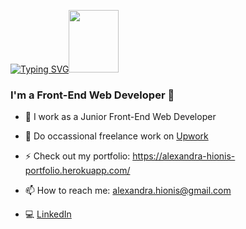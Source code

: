 [![Typing SVG](https://readme-typing-svg.herokuapp.com?font=Montserrat&color=%23FD428C&size=38&center=true&vCenter=true&lines=Hi%2C+I'm+Alex)](https://git.io/typing-svg)<img src="https://media.giphy.com/media/lSJyfxxuewjTBJZW3L/giphy.gif" width="80px" height="100px"/>

### I'm a Front-End Web Developer 🤘

- 🦄 I work as a Junior Front-End Web Developer 
- 🚀 Do occassional freelance work on [Upwork ](https://www.upwork.com/freelancers/~01f4c77eb5abe7904e)
- ⚡️ Check out my portfolio: https://alexandra-hionis-portfolio.herokuapp.com/
- 📫 How to reach me: alexandra.hionis@gmail.com
- 💻 [LinkedIn ](https://www.linkedin.com/in/alexandra-hionis/)

  <!-- ![Alex's GitHub stats](https://github-readme-stats.vercel.app/api?username=alexandra-hionis&theme=radical) -->
